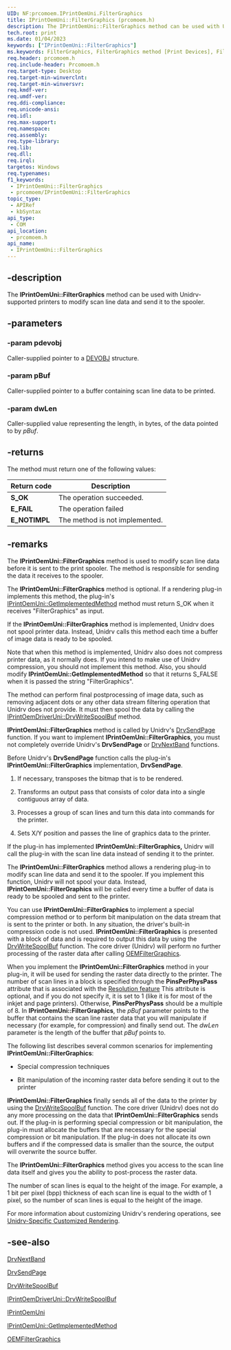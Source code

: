 ```yaml
---
UID: NF:prcomoem.IPrintOemUni.FilterGraphics
title: IPrintOemUni::FilterGraphics (prcomoem.h)
description: The IPrintOemUni::FilterGraphics method can be used with Unidrv-supported printers to modify scan line data and send it to the spooler.
tech.root: print
ms.date: 01/04/2023
keywords: ["IPrintOemUni::FilterGraphics"]
ms.keywords: FilterGraphics, FilterGraphics method [Print Devices], FilterGraphics method [Print Devices],IPrintOemUni interface, IPrintOemUni interface [Print Devices],FilterGraphics method, IPrintOemUni.FilterGraphics, IPrintOemUni::FilterGraphics, prcomoem/IPrintOemUni::FilterGraphics, print.iprintoemuni_filtergraphics, print_unidrv-pscript_rendering_7e6c6ada-fa4a-4188-b7c2-0ac95869bcdc.xml
req.header: prcomoem.h
req.include-header: Prcomoem.h
req.target-type: Desktop
req.target-min-winverclnt: 
req.target-min-winversvr: 
req.kmdf-ver: 
req.umdf-ver: 
req.ddi-compliance: 
req.unicode-ansi: 
req.idl: 
req.max-support: 
req.namespace: 
req.assembly: 
req.type-library: 
req.lib: 
req.dll: 
req.irql: 
targetos: Windows
req.typenames: 
f1_keywords:
 - IPrintOemUni::FilterGraphics
 - prcomoem/IPrintOemUni::FilterGraphics
topic_type:
 - APIRef
 - kbSyntax
api_type:
 - COM
api_location:
 - prcomoem.h
api_name:
 - IPrintOemUni::FilterGraphics
---
```


## -description

The **IPrintOemUni::FilterGraphics** method can be used with Unidrv-supported printers to modify scan line data and send it to the spooler.

## -parameters

### -param pdevobj

Caller-supplied pointer to a [DEVOBJ](../printoem/ns-printoem-_devobj.md) structure.

### -param pBuf

Caller-supplied pointer to a buffer containing scan line data to be printed.

### -param dwLen

Caller-supplied value representing the length, in bytes, of the data pointed to by *pBuf*.

## -returns

The method must return one of the following values:

| Return code | Description |
|---|---|
| **S_OK** | The operation succeeded. |
| **E_FAIL** | The operation failed |
| **E_NOTIMPL** | The method is not implemented. |

## -remarks

The **IPrintOemUni::FilterGraphics** method is used to modify scan line data before it is sent to the print spooler. The method is responsible for sending the data it receives to the spooler.

The **IPrintOemUni::FilterGraphics** method is optional. If a rendering plug-in implements this method, the plug-in's [IPrintOemUni::GetImplementedMethod](./nf-prcomoem-iprintoemuni-getimplementedmethod.md) method must return S_OK when it receives "FilterGraphics" as input.

If the **IPrintOemUni::FilterGraphics** method is implemented, Unidrv does not spool printer data. Instead, Unidrv calls this method each time a buffer of image data is ready to be spooled.

Note that when this method is implemented, Unidrv also does not compress printer data, as it normally does. If you intend to make use of Unidrv compression, you should not implement this method. Also, you should modify **IPrintOemUni::GetImplementedMethod** so that it returns S_FALSE when it is passed the string "FilterGraphics".

The method can perform final postprocessing of image data, such as removing adjacent dots or any other data stream filtering operation that Unidrv does not provide. It must then spool the data by calling the [IPrintOemDriverUni::DrvWriteSpoolBuf](./nf-prcomoem-iprintoemdriveruni-drvwritespoolbuf.md) method.

**IPrintOemUni::FilterGraphics** method is called by Unidrv's [DrvSendPage](/windows/win32/api/winddi/nf-winddi-drvsendpage) function. If you want to implement **IPrintOemUni::FilterGraphics**, you must not completely override Unidrv's **DrvSendPage** or [DrvNextBand](/windows/win32/api/winddi/nf-winddi-drvnextband) functions.

Before Unidrv's **DrvSendPage** function calls the plug-in's **IPrintOemUni::FilterGraphics** implementation, **DrvSendPage**.

1. If necessary, transposes the bitmap that is to be rendered.

1. Transforms an output pass that consists of color data into a single contiguous array of data.

1. Processes a group of scan lines and turn this data into commands for the printer.

1. Sets X/Y position and passes the line of graphics data to the printer.

If the plug-in has implemented **IPrintOemUni::FilterGraphics,** Unidrv will call the plug-in with the scan line data instead of sending it to the printer.

The **IPrintOemUni::FilterGraphics** method allows a rendering plug-in to modify scan line data and send it to the spooler. If you implement this function, Unidrv will not spool your data. Instead, **IPrintOemUni::FilterGraphics** will be called every time a buffer of data is ready to be spooled and sent to the printer.

You can use **IPrintOemUni::FilterGraphics**  to implement a special compression method or to perform bit manipulation on the data stream that is sent to the printer or both. In any situation, the driver's built-in compression code is not used. **IPrintOemUni::FilterGraphics** is presented with a block of data and is required to output this data by using the [DrvWriteSpoolBuf](../printoem/nc-printoem-pfn_drvwritespoolbuf.md) function. The core driver (Unidrv) will perform no further processing of the raster data after calling [OEMFilterGraphics](../printoem/nf-printoem-oemfiltergraphics.md).

When you implement the **IPrintOemUni::FilterGraphics** method in your plug-in, it will be used for sending the raster data directly to the printer. The number of scan lines in a block is specified through the **PinsPerPhysPass** attribute that is associated with the [Resolution feature](/windows-hardware/drivers/print/option-attributes-for-the-resolution-feature) This attribute is optional, and if you do not specify it, it is set to 1 (like it is for most of the inkjet and page printers). Otherwise, **PinsPerPhysPass** should be a multiple of 8. In **IPrintOemUni::FilterGraphics**, the *pBuf* parameter points to the buffer that contains the scan line raster data that you will manipulate if necessary (for example, for compression) and finally send out. The *dwLen* parameter is the length of the buffer that *pBuf* points to.  

The following list describes several common scenarios for implementing **IPrintOemUni::FilterGraphics**:

- Special compression techniques

- Bit manipulation of the incoming raster data before sending it out to the printer

**IPrintOemUni::FilterGraphics** finally sends all of the data to the printer by using the [DrvWriteSpoolBuf](../printoem/nc-printoem-pfn_drvwritespoolbuf.md) function. The core driver (Unidrv) does not do any more processing on the data that **IPrintOemUni::FilterGraphics** sends out. If the plug-in is performing special compression or bit manipulation, the plug-in must allocate the buffers that are necessary for the special compression or bit manipulation. If the plug-in does not allocate its own buffers and if the compressed data is smaller than the source, the output will overwrite the source buffer.

The **IPrintOemUni::FilterGraphics** method gives you access to the scan line data itself and gives you the ability to post-process the raster data.

The number of scan lines is equal to the height of the image. For example, a 1 bit per pixel (bpp) thickness of each scan line is equal to the  width of 1 pixel, so the number of scan lines is equal to the height of the image.

For more information about customizing Unidrv's rendering operations, see [Unidrv-Specific Customized Rendering](/windows-hardware/drivers/print/unidrv-specific-customized-rendering).

## -see-also

[DrvNextBand](/windows/win32/api/winddi/nf-winddi-drvnextband)

[DrvSendPage](/windows/win32/api/winddi/nf-winddi-drvsendpage)

[DrvWriteSpoolBuf](../printoem/nc-printoem-pfn_drvwritespoolbuf.md)

[IPrintOemDriverUni::DrvWriteSpoolBuf](./nf-prcomoem-iprintoemdriveruni-drvwritespoolbuf.md)

[IPrintOemUni](./nn-prcomoem-iprintoemuni.md)

[IPrintOemUni::GetImplementedMethod](./nf-prcomoem-iprintoemuni-getimplementedmethod.md)

[OEMFilterGraphics](../printoem/nf-printoem-oemfiltergraphics.md)